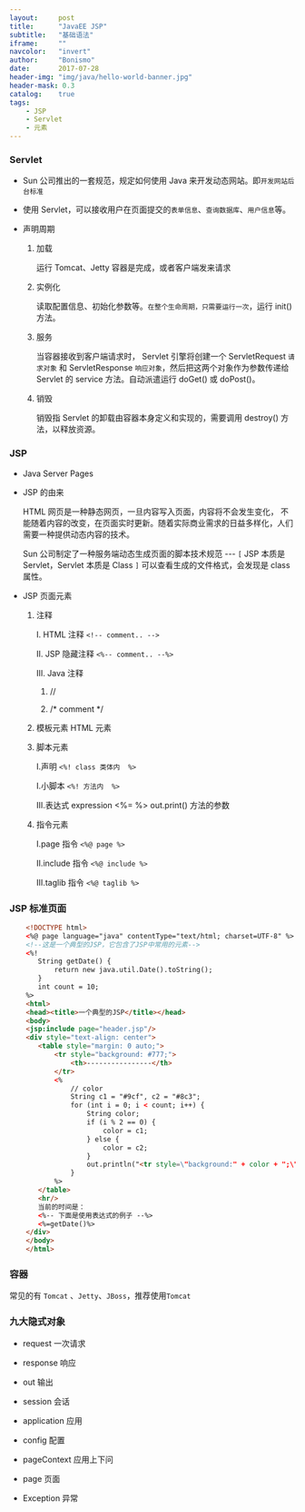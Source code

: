 ```yaml
---
layout:     post
title:      "JavaEE JSP"
subtitle:   "基础语法"
iframe:     ""
navcolor:   "invert"
author:     "Bonismo"
date:       2017-07-28
header-img: "img/java/hello-world-banner.jpg"
header-mask: 0.3
catalog:    true
tags:
    - JSP
    - Servlet
    - 元素
---
```


### Servlet

- Sun 公司推出的一套规范，规定如何使用 Java 来开发动态网站。即`开发网站后台标准`

- 使用 Servlet，可以接收用户在页面提交的`表单信息`、`查询数据库`、`用户信息`等。

- 声明周期

    1. 加载

       运行 Tomcat、Jetty 容器是完成，或者客户端发来请求

    2. 实例化

       读取配置信息、初始化参数等。`在整个生命周期，只需要运行一次`，运行 init() 方法。

    3. 服务

       当容器接收到客户端请求时， Servlet 引擎将创建一个 ServletRequest `请求对象`
       和 ServletResponse `响应对象`，然后把这两个对象作为参数传递给 Servlet 的 service
       方法。自动派遣运行 doGet() 或 doPost()。

    4. 销毁

       销毁指 Servlet 的卸载由容器本身定义和实现的，需要调用 destroy() 方法，以释放资源。

### JSP

- Java Server Pages

- JSP 的由来

    HTML 网页是一种静态网页，一旦内容写入页面，内容将不会发生变化，
    不能随着内容的改变，在页面实时更新。随着实际商业需求的日益多样化，人们
    需要一种提供动态内容的技术。

    Sun 公司制定了一种服务端动态生成页面的脚本技术规范 ---  `[` JSP 本质是 Servlet，Servlet 本质是 Class `]`
    可以查看生成的文件格式，会发现是 class 属性。

- JSP 页面元素

    1. 注释

        I. HTML 注释 `<!-- comment.. -->`

        II. JSP 隐藏注释 `<%-- comment.. --%>`

        III. Java  注释

        1. //

        2. /* comment */

    2. 模板元素 HTML 元素

    3. 脚本元素

        I.声明 `<%! class 类体内  %>`

        I.小脚本 `<%! 方法内  %>`

        III.表达式 expression <%= %> out.print() 方法的参数

    4. 指令元素

        I.page 指令 `<%@ page %>`

        II.include 指令 `<%@ include %>`

        III.taglib 指令 `<%@ taglib %>`

### JSP 标准页面


```html
    <!DOCTYPE html>
    <%@ page language="java" contentType="text/html; charset=UTF-8" %>
    <!--这是一个典型的JSP，它包含了JSP中常用的元素-->
    <%!
       String getDate() {
           return new java.util.Date().toString();
       }
       int count = 10;
    %>
    <html>
    <head><title>一个典型的JSP</title></head>
    <body>
    <jsp:include page="header.jsp"/>
    <div style="text-align: center">
       <table style="margin: 0 auto;">
           <tr style="background: #777;">
               <th>----------------</th>
           </tr>
           <%
               // color
               String c1 = "#9cf", c2 = "#8c3";
               for (int i = 0; i < count; i++) {
                   String color;
                   if (i % 2 == 0) {
                       color = c1;
                   } else {
                       color = c2;
                   }
                   out.println("<tr style=\"background:" + color + ";\"><td>-</td></tr>");
               }
           %>
       </table>
       <hr/>
       当前的时间是：
       <%-- 下面是使用表达式的例子 --%>
       <%=getDate()%>
    </div>
    </body>
    </html>
```

### 容器

常见的有 `Tomcat` 、`Jetty`、`JBoss`，推荐使用`Tomcat`

### 九大隐式对象

- request 一次请求

- response 响应

- out 输出

- session 会话

- application 应用

- config 配置

- pageContext 应用上下问

- page 页面

- Exception 异常